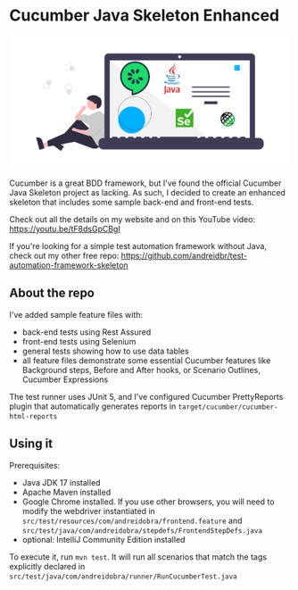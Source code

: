 # Cucumber Java Skeleton Enhanced
![An enhanced Cucumber Java Skeleton project with the essential dependencies](cucumber-automation-framework-skeleton-header.png)

Cucumber is a great BDD framework, but I've found the official Cucumber Java Skeleton project as lacking. As such, I decided to create an enhanced skeleton that includes some sample back-end and front-end tests.

Check out all the details on my website and on this YouTube video: https://youtu.be/tF8dsGpCBgI

If you're looking for a simple test automation framework without Java, check out my other free repo: https://github.com/andreidbr/test-automation-framework-skeleton

## About the repo
I've added sample feature files with:
- back-end tests using Rest Assured
- front-end tests using Selenium
- general tests showing how to use data tables
- all feature files demonstrate some essential Cucumber features like Background steps, Before and After hooks, or Scenario Outlines, Cucumber Expressions

The test runner uses JUnit 5, and I've configured Cucumber PrettyReports plugin that automatically generates reports in `target/cucumber/cucumber-html-reports`

## Using it

Prerequisites:
- Java JDK 17 installed
- Apache Maven installed
- Google Chrome installed. If you use other browsers, you will need to modify the webdriver instantiated in `src/test/resources/com/andreidobra/frontend.feature` and `src/test/java/com/andreidobra/stepdefs/FrontendStepDefs.java`
- optional: IntelliJ Community Edition installed

To execute it, run `mvn test`. It will run all scenarios that match the tags explicitly declared in `src/test/java/com/andreidobra/runner/RunCucumberTest.java`